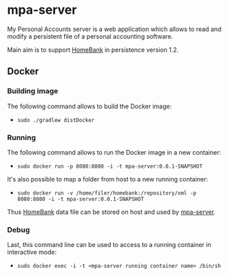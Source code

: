 # mpa-server

My Personal Accounts server is a web application which allows to read and modify a persistent file of a personal accounting software.

Main aim is to support [HomeBank](http://homebank.free.fr) in persistence version 1.2.

## Docker

### Building image

The following command allows to build the Docker image:
 * `sudo ./gradlew distDocker`

### Running

The following command allows to run the Docker image in a new container:
 * `sudo docker run -p 8080:8080 -i -t mpa-server:0.0.1-SNAPSHOT`
 
It's also possible to map a folder from host to a new running container:
 * `sudo docker run -v /home/filer/homebank:/repository/xml -p 8080:8080 -i -t mpa-server:0.0.1-SNAPSHOT`

Thus [HomeBank](http://homebank.free.fr) data file can be stored on host and used by [mpa-server](https://github.com/cyosp/mpa-server).

### Debug

Last, this command line can be used to access to a running container in interactive mode:
 * `sudo docker exec -i -t <mpa-server running container name> /bin/sh`